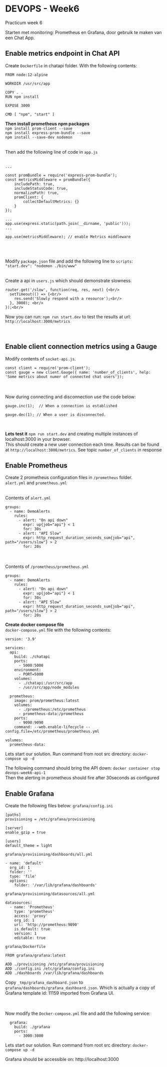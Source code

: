 # DEVOPS - Week6
Practicum week 6

Starten met monitoring: Prometheus en Grafana, door gebruik te maken van een Chat App.


## Enable metrics endpoint in Chat API
Create `Dockerfile` in chatapi folder.
With the following contents: 
```
FROM node:12-alpine

WORKDIR /usr/src/app

COPY . .
RUN npm install

EXPOSE 3000

CMD [ "npm", "start" ]
```

<b>Then install prometheus npm packages</b><br/>
`npm install prom-client --save`<br/>
`npm install express-prom-bundle --save`<br/>
`npm install --save-dev nodemon`<br/><br/>


Then add the following line of code in `app.js`<br/><br/>
```
...

const promBundle = require('express-prom-bundle');
const metricsMiddleware = promBundle({
	includePath: true,
	includeStatusCode: true,
	normalizePath: true,
	promClient: {
		collectDefaultMetrics: {}
	}
});

... 
app.use(express.static(path.join(__dirname, 'public')));
...

app.use(metricsMiddleware); // enable Metrics middleware
```

<br/><br/>

Modify `package.json` file and add the following line to `scripts`:
<code>
  "start.dev": "nodemon ./bin/www" 
</code>
<br/><br/>

Create a api in `users.js` which should demonstrate slowness.<br/>
```
router.get('/slow', function(req, res, next) {<br/>
  setTimeout(() => {<br/>
    res.send('Slowly respond with a resource');<br/>
  }, 3000); <br/>
});<br/>
```

Now you can run: `npm run start.dev` to test the results at url: `http://localhost:3000/metrics`

<br/>

## Enable client connection metrics using a Gauge

Modify contents of `socket-api.js`.

```
const client = require('prom-client');
const gauge = new client.Gauge({ name: 'number_of_clients', help: 'Some metrics about numer of connected chat users'});
```
<br/><br/>
Now during connecting and disconnection use the code below: 
```
gauge.inc(1);  // When a connection is established

gauge.dec(1); // When a user is disconnected.
````
<br/>

<b>Lets test it</b>
`npm run start.dev` and creating multiple instances of localhost:3000 in your browser.<br/>
This should create a new user connection each time.
Results can be found at `http://localhost:3000/metrics`. See topic `number_of_clients` in response



## Enable Prometheus
Create 2 prometheus configuration files in `/prometheus` folder. <br/>
`alert.yml` and `prometheus.yml`<br/><br/>

Contents of `alert.yml`<br/>
```
groups:
  - name: DemoAlerts
    rules:
      - alert: "On api down"
        expr: up{job="api"} < 1
        for: 30s
      - alert: "API Slow"
        expr: http_request_duration_seconds_sum{job="api", path="/users/slow"} > 2
        for: 20s
```
<br></br>
Contents of `/prometheus/prometheus.yml`<br/>
```
groups:
  - name: DemoAlerts
    rules:
      - alert: "On api down"
        expr: up{job="api"} < 1
        for: 30s
      - alert: "API Slow"
        expr: http_request_duration_seconds_sum{job="api", path="/users/slow"} > 2
        for: 20s
```
<b>Create docker compose file</b><br/>
`docker-compose.yml` file with the following contents:
```
version: '3.9'

services:
  api:
    build: ./chatapi
    ports:
      - 5000:5000
    environment:
      - PORT=5000
    volumes:
      - ./chatapi:/usr/src/app
      - /usr/src/app/node_modules

  prometheus:
    image: prom/prometheus:latest
    volumes:
      - ./prometheus:/etc/prometheus
      - prometheus-data:/prometheus
    ports:
      - 9090:9090
    command: --web.enable-lifecycle --config.file=/etc/prometheus/prometheus.yml

volumes:
  prometheus-data:
```

Lets start our solution. Run command from root src directory: `docker-compose up -d`

The following command should bring the API down: `docker container stop devops-week6-api-1`<br/>
Then the alerting in prometheus should fire after 30seconds as configured


## Enable Grafana

Create the following files below:
`grafana/config.ini`
```
[paths]
provisioning = /etc/grafana/provisioning

[server]
enable_gzip = true

[users]
default_theme = light
```


`grafana/provisioning/dashboards/all.yml`
```
- name: 'default'
  org_id: 1
  folder: ''
  type: 'file'
  options: 
    folder: '/var/lib/grafana/dashboards'

```
`grafana/provisioning/datasources/all.yml`
```
datasources:
  - name: 'Prometheus'
    type: 'prometheus'
    access: 'proxy'
    org_id: 1
    url: 'http://prometheus:9090'
    is_default: true
    version: 1
    editable: true
```

`grafana/Dockerfile`
```
FROM grafana/grafana:latest

ADD ./provisioning /etc/grafana/provisioning
ADD ./config.ini /etc/grafana/config.ini
ADD ./dashboards /var/lib/grafana/dashboards
```

Copy `_tmp/grafana_dashboard.json` to `grafana/dashboards/grafana_dashboard.json`. Which is actually a copy of Grafana template id: 11159 imported from Grafana UI.

<br></br>
Now modify the `Docker-compose.yml` file and add the following service:
```
  grafana:
    build: ./grafana
    ports:
      - 3000:3000
```

Lets start our solution. Run command from root src directory: `docker-compose up -d`

Grafana should be accessible on: http://localhost:3000